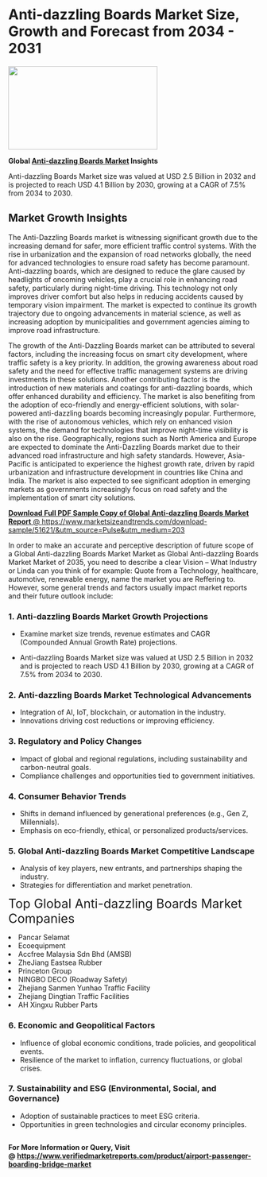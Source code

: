 <H1>Anti-dazzling Boards Market Size, Growth and Forecast from 2034 - 2031</H1><img class="aligncenter size-medium wp-image-584254" src="https://thirdeyenews.in/wp-content/uploads/2034/09/Global-Market-Research-300x168.jpeg" alt="" width="300" height="168" /><p><strong>Global&nbsp;<a href="https://www.marketsizeandtrends.com/download-sample/51621/&amp;utm_source=Pulse&amp;utm_medium=203">Anti-dazzling Boards Market</a> Insights</strong></p><p>Anti-dazzling Boards Market size was valued at USD 2.5 Billion in 2032 and is projected to reach USD 4.1 Billion by 2030, growing at a CAGR of 7.5% from 2034 to 2030.</p><p><h2>Market Growth Insights</h2> <p>The Anti-Dazzling Boards market is witnessing significant growth due to the increasing demand for safer, more efficient traffic control systems. With the rise in urbanization and the expansion of road networks globally, the need for advanced technologies to ensure road safety has become paramount. Anti-dazzling boards, which are designed to reduce the glare caused by headlights of oncoming vehicles, play a crucial role in enhancing road safety, particularly during night-time driving. This technology not only improves driver comfort but also helps in reducing accidents caused by temporary vision impairment. The market is expected to continue its growth trajectory due to ongoing advancements in material science, as well as increasing adoption by municipalities and government agencies aiming to improve road infrastructure. <a href="#"></a></p> <p>The growth of the Anti-Dazzling Boards market can be attributed to several factors, including the increasing focus on smart city development, where traffic safety is a key priority. In addition, the growing awareness about road safety and the need for effective traffic management systems are driving investments in these solutions. Another contributing factor is the introduction of new materials and coatings for anti-dazzling boards, which offer enhanced durability and efficiency. The market is also benefiting from the adoption of eco-friendly and energy-efficient solutions, with solar-powered anti-dazzling boards becoming increasingly popular. Furthermore, with the rise of autonomous vehicles, which rely on enhanced vision systems, the demand for technologies that improve night-time visibility is also on the rise. Geographically, regions such as North America and Europe are expected to dominate the Anti-Dazzling Boards market due to their advanced road infrastructure and high safety standards. However, Asia-Pacific is anticipated to experience the highest growth rate, driven by rapid urbanization and infrastructure development in countries like China and India. The market is also expected to see significant adoption in emerging markets as governments increasingly focus on road safety and the implementation of smart city solutions. <a href="#"></p><p><span class=""><strong>Download Full PDF Sample Copy of Global Anti-dazzling Boards Market Report</strong> @ <a href="https://www.marketsizeandtrends.com/download-sample/51621/&amp;utm_source=Pulse&amp;utm_medium=203" target="_blank">https://www.marketsizeandtrends.com/download-sample/51621/&amp;utm_source=Pulse&amp;utm_medium=203</a></span></p><p>In order to make an accurate and perceptive description of future scope of a Global&nbsp;Anti-dazzling Boards Market Market as Global&nbsp;Anti-dazzling Boards Market Market of 2035, you need to describe a clear Vision &ndash; What Industry or Linda can you think of for example: Quote from a Technology, healthcare, automotive, renewable energy, name the market you are Reffering to. However, some general trends and factors usually impact market reports and their future outlook include:</p><h3>1.&nbsp;<strong>Anti-dazzling Boards Market Growth Projections</strong></h3><ul><li>Examine market size trends, revenue estimates and CAGR (Compounded Annual Growth Rate) projections.</li><li><p>Anti-dazzling Boards Market size was valued at USD 2.5 Billion in 2032 and is projected to reach USD 4.1 Billion by 2030, growing at a CAGR of 7.5% from 2034 to 2030.</p></li></ul><h3>2.&nbsp;<strong>Anti-dazzling Boards Market Technological Advancements</strong></h3><ul><li>Integration of AI, IoT, blockchain, or automation in the industry.</li><li>Innovations driving cost reductions or improving efficiency.</li></ul><h3>3.&nbsp;<strong>Regulatory and Policy Changes</strong></h3><ul><li>Impact of global and regional regulations, including sustainability and carbon-neutral goals.</li><li>Compliance challenges and opportunities tied to government initiatives.</li></ul><h3>4.&nbsp;<strong>Consumer Behavior Trends</strong></h3><ul><li>Shifts in demand influenced by generational preferences (e.g., Gen Z, Millennials).</li><li>Emphasis on eco-friendly, ethical, or personalized products/services.</li></ul><h3>5.&nbsp;<strong>Global Anti-dazzling Boards Market Competitive Landscape</strong></h3><ul><li>Analysis of key players, new entrants, and partnerships shaping the industry.</li><li>Strategies for differentiation and market penetration.</li></ul><p data-pm-slice="1 1 []"><span style="color: inherit; font-family: inherit; font-size: 25px;">Top Global Anti-dazzling Boards Market Companies</span></p><div class="" data-test-id=""><p><li>Pancar Selamat</li><li> Ecoequipment</li><li> Accfree Malaysia Sdn Bhd (AMSB)</li><li> ZheJiang Eastsea Rubber</li><li> Princeton Group</li><li> NINGBO DECO (Roadway Safety)</li><li> Zhejiang Sanmen Yunhao Traffic Facility</li><li> Zhejiang Dingtian Traffic Facilities</li><li> AH Xingxu Rubber Parts</li></p></div><h3>6.&nbsp;<strong>Economic and Geopolitical Factors</strong></h3><ul><li>Influence of global economic conditions, trade policies, and geopolitical events.</li><li>Resilience of the market to inflation, currency fluctuations, or global crises.</li></ul><h3>7.&nbsp;<strong>Sustainability and ESG (Environmental, Social, and Governance)</strong></h3><ul><li>Adoption of sustainable practices to meet ESG criteria.</li><li>Opportunities in green technologies and circular economy principles.</li></ul><h2><strong style="font-size: 14px;">For More Information or Query, Visit @&nbsp;</strong><a style="background-color: #ffffff; font-size: 14px;" href="https://www.marketsizeandtrends.com/report/anti-dazzling-boards-market/" target="_blank">https://www.verifiedmarketreports.com/product/airport-passenger-boarding-bridge-market</a></h2>
